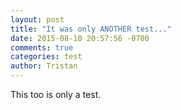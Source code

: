 ```yaml
---
layout: post
title: "It was only ANOTHER test..."
date: 2015-08-10 20:57:56 -0700
comments: true
categories: test
author: Tristan
---
```


This too is only a test.